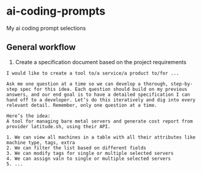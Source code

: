 # ai-coding-prompts
My ai coding prompt selections

## General workflow
1. Create a specification document based on the project requirements
```
I would like to create a tool to/a service/a product to/for ...

Ask me one question at a time so we can develop a thorough, step-by-step spec for this idea. Each question should build on my previous answers, and our end goal is to have a detailed specification I can hand off to a developer. Let’s do this iteratively and dig into every relevant detail. Remember, only one question at a time.  

Here’s the idea:
A tool for managing bare metal servers and generate cost report from provider latitude.sh, using their API.

1. We can view all machines in a table with all their attributes like machine type, tags, extra
2. We can filter the list based on different fields
3. We can modify tags for single or multiple selected servers
4. We can assign valn to single or multiple selected servers
5. ...
```